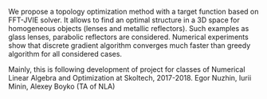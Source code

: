 We propose a topology optimization method with a target function based on FFT-JVIE solver. It allows to find an optimal structure in a 3D space for homogeneous objects (lenses and metallic reflectors).
Such examples as glass lenses, parabolic reflectors are considered.
Numerical experiments show that discrete gradient algorithm converges much faster than 
greedy algorithm for all considered cases. 

Mainly, this is following development of project for classes of Numerical Linear Algebra and Optimization at Skoltech, 2017-2018.
Egor Nuzhin, Iurii Minin, Alexey Boyko (TA of NLA)
